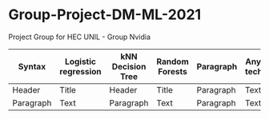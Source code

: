 # Group-Project-DM-ML-2021
 Project Group for HEC UNIL - Group Nvidia

| Syntax      | Logistic regression |  	kNN 	Decision Tree  | 	Random Forests | Paragraph   |  	Any other technique   |
| ----------- | ----------- | ----------- | ----------- | -----------   | ----------- |
| Header      | Title       | Header      | Title       | Paragraph   | Text        |
| Paragraph   | Text        | Paragraph   | Text        | Paragraph   | Text        |

